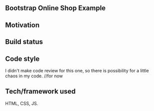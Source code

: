 ## Bootstrap Online Shop Example


## Motivation


## Build status


## Code style
I didn't make code review for this one, so there is possibility for a little chaos in my code. //for now

## Tech/framework used
HTML, CSS, JS.
